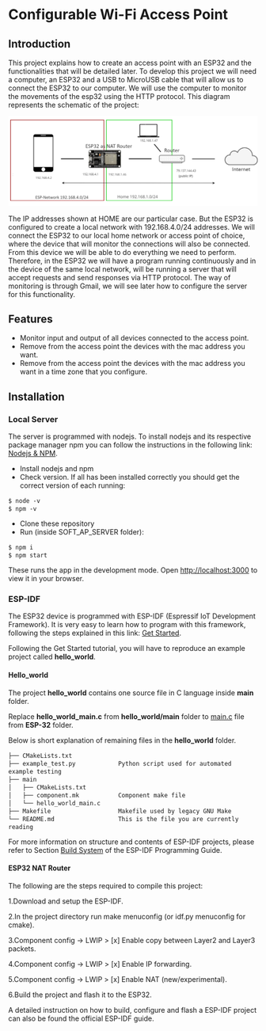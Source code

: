 # Configurable Wi-Fi Access Point

## Introduction

This project explains how to create an access point with an ESP32 and the functionalities that
will be detailed later.
To develop this project we will need a computer, an ESP32 and a USB to MicroUSB cable
that will allow us to connect the ESP32 to our computer.
We will use the computer to monitor the movements of the esp32 using the HTTP protocol.
This diagram represents the schematic of the project:

![System Scheme](https://github.com/susxn/AP-ESP32-NODE-REACT-EXPRESS/blob/main/soft_ap_server/AP.png "System Scheme")

The IP addresses shown at HOME are our particular case. But the ESP32 is configured to
create a local network with 192.168.4.0/24 addresses.
We will connect the ESP32 to our local home network or access point of choice, where the
device that will monitor the connections will also be connected. From this device we will be
able to do everything we need to perform.
Therefore, in the ESP32 we will have a program running continuously and in the device of
the same local network, will be running a server that will accept requests and send responses
via HTTP protocol.
The way of monitoring is through Gmail, we will see later how to configure the server for
this functionality.


## Features

- Monitor input and output of all devices connected to the access point.
- Remove from the access point the devices with the mac address you want.
- Remove from the access point the devices with the mac address you want in a time zone
that you configure.


## Installation

### Local Server

The server is programmed with nodejs. To install nodejs and its respective package manager
npm you can follow the instructions in the following link: [Nodejs & NPM](https://nodejs.org/es/download/package-manager/).

- Install nodejs and npm 
- Check version. If all has been installed correctly you should get the correct version of each running:
```
$ node -v
$ npm -v
```
- Clone these repository
- Run (inside SOFT_AP_SERVER folder):
```
$ npm i 
$ npm start
```
These runs the app in the development mode. Open [http://localhost:3000](http://localhost:3000) to view it in your browser.

### ESP-IDF

The ESP32 device is programmed with ESP-IDF (Espressif IoT Development Framework). It
is very easy to learn how to program with this framework, following the steps explained in this
link: [Get Started](https://docs.espressif.com/projects/esp-idf/en/latest/esp32/get-started/index.html/).

Following the Get Started tutorial, you will have to reproduce an example project called **hello_world**.

#### Hello_world

The project **hello_world** contains one source file in C language inside **main** folder.

Replace **hello_world_main.c** from **hello_world/main** folder to [main.c](ESP-32/main.c) file from **ESP-32** folder.

Below is short explanation of remaining files in the **hello_world** folder.

```
├── CMakeLists.txt
├── example_test.py            Python script used for automated example testing
├── main
│   ├── CMakeLists.txt
│   ├── component.mk           Component make file
│   └── hello_world_main.c
├── Makefile                   Makefile used by legacy GNU Make
└── README.md                  This is the file you are currently reading
```

For more information on structure and contents of ESP-IDF projects, please refer to Section [Build System](https://docs.espressif.com/projects/esp-idf/en/latest/esp32/api-guides/build-system.html) of the ESP-IDF Programming Guide.

#### ESP32 NAT Router 

The following are the steps required to compile this project:

1.Download and setup the ESP-IDF.

2.In the project directory run make menuconfig (or idf.py menuconfig for cmake).

3.Component config -> LWIP > [x] Enable copy between Layer2 and Layer3 packets.

4.Component config -> LWIP > [x] Enable IP forwarding.

5.Component config -> LWIP > [x] Enable NAT (new/experimental).

6.Build the project and flash it to the ESP32.

A detailed instruction on how to build, configure and flash a ESP-IDF project can also be found the official ESP-IDF guide.






